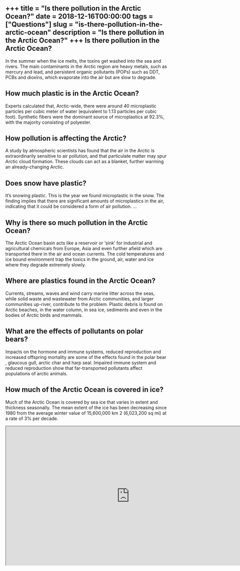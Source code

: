 +++
title = "Is there pollution in the Arctic Ocean?"
date = 2018-12-16T00:00:00
tags = ["Questions"]
slug = "is-there-pollution-in-the-arctic-ocean"
description = "Is there pollution in the Arctic Ocean?"
+++
Is there pollution in the Arctic Ocean?
---------------------------------------

In the summer when the ice melts, the toxins get washed into the sea and rivers. The main contaminants in the Arctic region are heavy metals, such as mercury and lead, and persistent organic pollutants (POPs) such as DDT, PCBs and dioxins, which evaporate into the air but are slow to degrade.

How much plastic is in the Arctic Ocean?
----------------------------------------

Experts calculated that, Arctic-wide, there were around 40 microplastic particles per cubic meter of water (equivalent to 1.13 particles per cubic foot). Synthetic fibers were the dominant source of microplastics at 92.3%, with the majority consisting of polyester.

How pollution is affecting the Arctic?
--------------------------------------

A study by atmospheric scientists has found that the air in the Arctic is extraordinarily sensitive to air pollution, and that particulate matter may spur Arctic cloud formation. These clouds can act as a blanket, further warming an already-changing Arctic.

Does snow have plastic?
-----------------------

It’s snowing plastic. This is the year we found microplastic in the snow. The finding implies that there are significant amounts of microplastics in the air, indicating that it could be considered a form of air pollution. …

Why is there so much pollution in the Arctic Ocean?
---------------------------------------------------

The Arctic Ocean basin acts like a reservoir or ‘sink’ for industrial and agricultural chemicals from Europe, Asia and even further afield which are transported there in the air and ocean currents. The cold temperatures and ice bound environment trap the toxics in the ground, air, water and ice where they degrade extremely slowly.

Where are plastics found in the Arctic Ocean?
---------------------------------------------

Currents, streams, waves and wind carry marine litter across the seas, while solid waste and wastewater from Arctic communities, and larger communities up-river, contribute to the problem. Plastic debris is found on Arctic beaches, in the water column, in sea ice, sediments and even in the bodies of Arctic birds and mammals.

What are the effects of pollutants on polar bears?
--------------------------------------------------

Impacts on the hormone and immune systems, reduced reproduction and increased offspring mortality are some of the effects found in the polar bear , glaucous gull, arctic char and harp seal. Impaired immune system and reduced reproduction show that far-transported pollutants affect populations of arctic animals.

How much of the Arctic Ocean is covered in ice?
-----------------------------------------------

Much of the Arctic Ocean is covered by sea ice that varies in extent and thickness seasonally. The mean extent of the ice has been decreasing since 1980 from the average winter value of 15,600,000 km 2 (6,023,200 sq mi) at a rate of 3% per decade.

<iframe allow="accelerometer; autoplay; clipboard-write; encrypted-media; gyroscope; picture-in-picture" allowfullscreen="" class="__youtube_prefs__  epyt-is-override  no-lazyload" data-no-lazy="1" data-origheight="433" data-origwidth="770" data-skipgform_ajax_framebjll="" height="433" id="_ytid_72595" loading="lazy" src="https://www.youtube.com/embed/DuEjd6lkHd4?enablejsapi=1&autoplay=0&cc_load_policy=0&cc_lang_pref=&iv_load_policy=1&loop=0&modestbranding=0&rel=1&fs=1&playsinline=0&autohide=2&theme=dark&color=red&controls=1&" title="YouTube player" width="770"></iframe>
